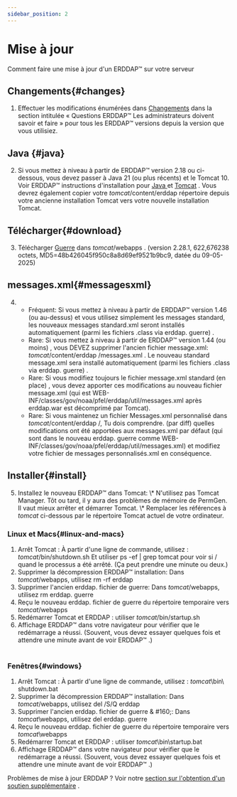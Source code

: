 ```yaml
---
sidebar_position: 2
---
```

# Mise à jour
Comment faire une mise à jour d'un ERDDAP™ sur votre serveur

## Changements{#changes} 
1. Effectuer les modifications énumérées dans [Changements](/changes) dans la section intitulée « Questions ERDDAP™ Les administrateurs doivent savoir et faire » pour tous les ERDDAP™ versions depuis la version que vous utilisiez.
     
##  Java  {#java} 
2. Si vous mettez à niveau à partir de ERDDAP™ version 2.18 ou ci-dessous, vous devez passer à Java 21 (ou plus récents) et le Tomcat 10. Voir ERDDAP™ instructions d'installation pour [ Java ](/docs/server-admin/deploy-install#java) et [Tomcat](/docs/server-admin/deploy-install#tomcat) . Vous devrez également copier votre _tomcat_/content/erddap répertoire depuis votre ancienne installation Tomcat vers votre nouvelle installation Tomcat.

## Télécharger{#download} 
3. Télécharger [Guerre](https://github.com/ERDDAP/erddap/releases/download/v2.28.1/erddap.war) dans _tomcat_/webapps .
     (version 2.28.1, 622,676238 octets, MD5=48b426045f950c8a8d69ef9521b9bc9, datée du 09-05-2025) 
     
## messages.xml{#messagesxml} 
4. 
    * Fréquent: Si vous mettez à niveau à partir de ERDDAP™ version 1.46 (ou au-dessus) et vous utilisez simplement les messages standard, les nouveaux messages standard.xml seront installés automatiquement (parmi les fichiers .class via erddap. guerre) .
         
    * Rare: Si vous mettez à niveau à partir de ERDDAP™ version 1.44 (ou moins) ,
vous DEVEZ supprimer l'ancien fichier message.xml:
         _tomcat_/content/erddap /messages.xml .
Le nouveau standard message.xml sera installé automatiquement (parmi les fichiers .class via erddap. guerre) .
         
    * Rare: Si vous modifiez toujours le fichier message.xml standard (en place) ,
vous devez apporter ces modifications au nouveau fichier message.xml (qui est
WEB-INF/classes/gov/noaa/pfel/erddap/util/messages.xml après erddap.war est décomprimé par Tomcat).
         
    * Rare: Si vous maintenez un fichier Messages.xml personnalisé dans _tomcat_/content/erddap /,
Tu dois comprendre. (par diff) quelles modifications ont été apportées aux messages.xml par défaut (qui sont dans le nouveau erddap. guerre comme
WEB-INF/classes/gov/noaa/pfel/erddap/util/messages.xml) et modifiez votre fichier de messages personnalisés.xml en conséquence.
         
## Installer{#install} 
5. Installez le nouveau ERDDAP™ dans Tomcat:
\\* N'utilisez pas Tomcat Manager. Tôt ou tard, il y aura des problèmes de mémoire de PermGen. Il vaut mieux arrêter et démarrer Tomcat.
\\* Remplacer les références à _tomcat_ ci-dessous par le répertoire Tomcat actuel de votre ordinateur.
     
### Linux et Macs{#linux-and-macs} 
1. Arrêt Tomcat : À partir d'une ligne de commande, utilisez : _tomcat_/bin/shutdown.sh
Et utiliser ps -ef | grep tomcat pour voir si / quand le processus a été arrêté. (Ça peut prendre une minute ou deux.) 
2. Supprimer la décompression ERDDAP™ installation: Dans _tomcat_/webapps, utilisez
rm -rf erddap
3. Supprimer l'ancien erddap. fichier de guerre: Dans _tomcat_/webapps, utilisez rm erddap. guerre
4. Reçu le nouveau erddap. fichier de guerre du répertoire temporaire vers _tomcat_/webapps
5. Redémarrer Tomcat et ERDDAP : utiliser _tomcat_/bin/startup.sh
6. Affichage ERDDAP™ dans votre navigateur pour vérifier que le redémarrage a réussi.
     (Souvent, vous devez essayer quelques fois et attendre une minute avant de voir ERDDAP™ .)   
             
### Fenêtres{#windows} 
1. Arrêt Tomcat : À partir d'une ligne de commande, utilisez : _tomcat_\bin\\ shutdown.bat 
2. Supprimer la décompression ERDDAP™ installation: Dans _tomcat_/webapps, utilisez
del /S/Q erddap
3. Supprimer l'ancien erddap. fichier de guerre & #160;: Dans _tomcat_\\webapps, utilisez del erddap. guerre
4. Reçu le nouveau erddap. fichier de guerre du répertoire temporaire vers _tomcat_\\webapps
5. Redémarrer Tomcat et ERDDAP : utiliser _tomcat_\\bin\\startup.bat
6. Affichage ERDDAP™ dans votre navigateur pour vérifier que le redémarrage a réussi.
     (Souvent, vous devez essayer quelques fois et attendre une minute avant de voir ERDDAP™ .) 

Problèmes de mise à jour ERDDAP ? Voir notre [section sur l'obtention d'un soutien supplémentaire](/docs/intro#support) .
